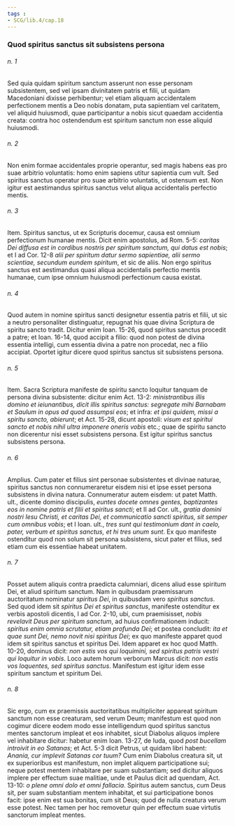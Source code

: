 ```yaml
---
tags : 
- SCG/lib.4/cap.18
---
```


### Quod spiritus sanctus sit subsistens persona

###### n. 1
Sed quia quidam spiritum sanctum asserunt non esse personam subsistentem, sed vel ipsam divinitatem patris et filii, ut quidam Macedoniani dixisse perhibentur; vel etiam aliquam accidentalem perfectionem mentis a Deo nobis donatam, puta sapientiam vel caritatem, vel aliquid huiusmodi, quae participantur a nobis sicut quaedam accidentia creata: contra hoc ostendendum est spiritum sanctum non esse aliquid huiusmodi.

###### n. 2
Non enim formae accidentales proprie operantur, sed magis habens eas pro suae arbitrio voluntatis: homo enim sapiens utitur sapientia cum vult. Sed spiritus sanctus operatur pro suae arbitrio voluntatis, ut ostensum est. Non igitur est aestimandus spiritus sanctus velut aliqua accidentalis perfectio mentis.

###### n. 3
Item. Spiritus sanctus, ut ex Scripturis docemur, causa est omnium perfectionum humanae mentis. Dicit enim apostolus, ad Rom. 5-5: *caritas Dei diffusa est in cordibus nostris per spiritum sanctum, qui datus est nobis*; et I ad Cor. 12-8 *alii per spiritum datur sermo sapientiae, alii sermo scientiae, secundum eundem spiritum*, et sic de aliis. Non ergo spiritus sanctus est aestimandus quasi aliqua accidentalis perfectio mentis humanae, cum ipse omnium huiusmodi perfectionum causa existat.

###### n. 4
Quod autem in nomine spiritus sancti designetur essentia patris et filii, ut sic a neutro personaliter distinguatur, repugnat his quae divina Scriptura de spiritu sancto tradit. Dicitur enim Ioan. 15-26, quod spiritus sanctus procedit a patre; et Ioan. 16-14, quod accipit a filio: quod non potest de divina essentia intelligi, cum essentia divina a patre non procedat, nec a filio accipiat. Oportet igitur dicere quod spiritus sanctus sit subsistens persona.

###### n. 5
Item. Sacra Scriptura manifeste de spiritu sancto loquitur tanquam de persona divina subsistente: dicitur enim Act. 13-2: *ministrantibus illis domino et ieiunantibus, dicit illis spiritus sanctus: segregate mihi Barnabam et Saulum in opus ad quod assumpsi eos*; et infra: *et ipsi quidem, missi a spiritu sancto, abierunt*; et Act. 15-28, dicunt apostoli: *visum est spiritui sancto et nobis nihil ultra imponere oneris vobis* etc.; quae de spiritu sancto non dicerentur nisi esset subsistens persona. Est igitur spiritus sanctus subsistens persona.

###### n. 6
Amplius. Cum pater et filius sint personae subsistentes et divinae naturae, spiritus sanctus non connumeraretur eisdem nisi et ipse esset persona subsistens in divina natura. Connumeratur autem eisdem: ut patet Matth. ult., dicente domino discipulis, *euntes docete omnes gentes, baptizantes eos in nomine patris et filii et spiritus sancti*; et II ad Cor. ult., *gratia domini nostri Iesu Christi, et caritas Dei, et communicatio sancti spiritus, sit semper cum omnibus vobis*; et I Ioan. ult., *tres sunt qui testimonium dant in caelo, pater, verbum et spiritus sanctus, et hi tres unum sunt*. Ex quo manifeste ostenditur quod non solum sit persona subsistens, sicut pater et filius, sed etiam cum eis essentiae habeat unitatem.

###### n. 7
Posset autem aliquis contra praedicta calumniari, dicens aliud esse spiritum Dei, et aliud spiritum sanctum. Nam in quibusdam praemissarum auctoritatum nominatur *spiritus Dei*, in quibusdam vero *spiritus sanctus*. Sed quod idem sit *spiritus Dei et spiritus sanctus*, manifeste ostenditur ex verbis apostoli dicentis, I ad Cor. 2-10, ubi, cum praemisisset, *nobis revelavit Deus per spiritum sanctum*, ad huius confirmationem inducit: *spiritus enim omnia scrutatur, etiam profunda Dei*; et postea concludit: *ita et quae sunt Dei, nemo novit nisi spiritus Dei*; ex quo manifeste apparet quod idem sit spiritus sanctus et spiritus Dei. Idem apparet ex hoc quod Matth. 10-20, dominus dicit: *non estis vos qui loquimini, sed spiritus patris vestri qui loquitur in vobis*. Loco autem horum verborum Marcus dicit: *non estis vos loquentes, sed spiritus sanctus*. Manifestum est igitur idem esse spiritum sanctum et spiritum Dei.

###### n. 8
Sic ergo, cum ex praemissis auctoritatibus multipliciter appareat spiritum sanctum non esse creaturam, sed verum Deum; manifestum est quod non cogimur dicere eodem modo esse intelligendum quod spiritus sanctus mentes sanctorum impleat et eos inhabitet, sicut Diabolus aliquos implere vel inhabitare dicitur: habetur enim Ioan. 13-27, de Iuda, quod *post bucellam introivit in eo Satanas*; et Act. 5-3 dicit Petrus, ut quidam libri habent: *Anania, cur implevit Satanas cor tuum?* Cum enim Diabolus creatura sit, ut ex superioribus est manifestum, non implet aliquem participatione sui; neque potest mentem inhabitare per suam substantiam; sed dicitur aliquos implere per effectum suae malitiae, unde et Paulus dicit ad quendam, Act. 13-10: *o plene omni dolo et omni fallacia*. Spiritus autem sanctus, cum Deus sit, per suam substantiam mentem inhabitat, et sui participatione bonos facit: ipse enim est sua bonitas, cum sit Deus; quod de nulla creatura verum esse potest. Nec tamen per hoc removetur quin per effectum suae virtutis sanctorum impleat mentes.

